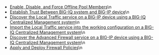 - [Enable, Disable, and Force Offline Pool Members](index.html?Help=./HowToSamples/t_enable_disable_force_offline_pool_members.md)\n
- [Establish Trust Between BIG-IQ system and BIG-IP device](index.html?Help=./HowToSamples/t_establish_trust.md)\n
- [Discover the Local Traffic service on a BIG-IP device using a BIG-IQ Centralized Management system](index.html?Help=./HowToSamples/t_discover_ltm.md)\n
- [Import the Local Traffic service into the working configuration on a BIG-IQ Centralized Management system](index.html?Help=./HowToSamples/t_import_ltm.md)\n
- [Discover the Advanced Firewall service on a BIG-IP device using a BIG-IQ Centralized Management system](index.html?Help=./HowToSamples/t_discover_afm.md)\n
- [Apply and Deploy Firewall Policies](index.html?Help=./HowToSamples/t_apply_deploy_firewall_policies.md)\n
